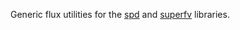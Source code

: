 Generic flux utilities for the [spd](https://github.com/davidvelasco07/spd/tree/main) and [superfv](https://github.com/jpalafou/superfv) libraries.
